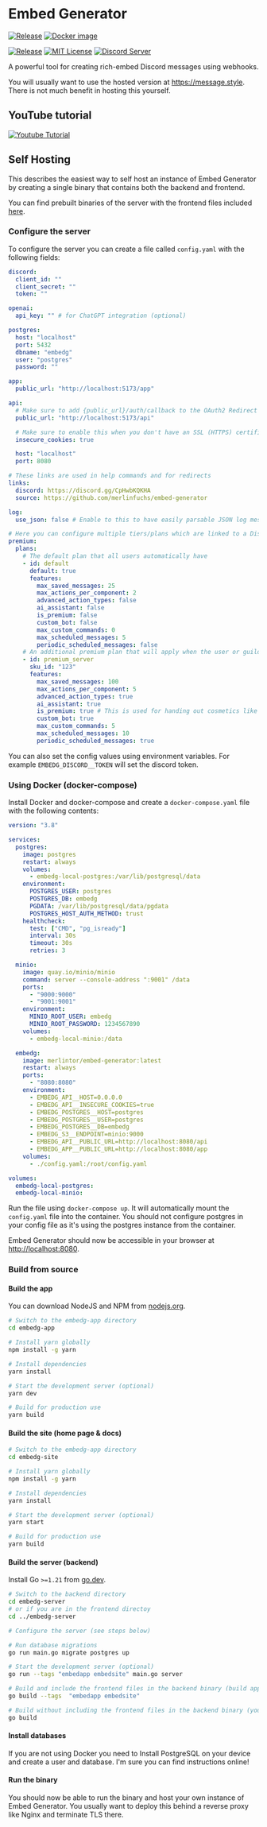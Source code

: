# Embed Generator

[![Release](https://github.com/merlinfuchs/embed-generator/actions/workflows/release.yaml/badge.svg)](https://github.com/merlinfuchs/embed-generator/releases)
[![Docker image](https://github.com/merlinfuchs/embed-generator/actions/workflows/docker.yaml/badge.svg)](https://hub.docker.com/r/merlintor/embed-generator)

[![Release](https://img.shields.io/github/v/release/merlinfuchs/embed-generator)](https://github.com/merlinfuchs/embed-generator/releases/latest)
[![MIT License](https://img.shields.io/github/license/merlinfuchs/embed-generator)](LICENSE)
[![Discord Server](https://img.shields.io/discord/730045476459642900)](https://message.style/discord)

A powerful tool for creating rich-embed Discord messages using webhooks.

You will usually want to use the hosted version at https://message.style. There is not much benefit in hosting this
yourself.

## YouTube tutorial

[![Youtube Tutorial](./tutorial.png)](https://www.youtube.com/watch?v=DnFP0MRJPIg)

## Self Hosting

This describes the easiest way to self host an instance of Embed Generator by creating a single binary that contains
both the backend and frontend.

You can find prebuilt binaries of the server with the frontend files included [here](https://github.com/merlinfuchs/embed-generator/releases/latest).

### Configure the server

To configure the server you can create a file called `config.yaml` with the following fields:

```yaml
discord:
  client_id: ""
  client_secret: ""
  token: ""

openai:
  api_key: "" # for ChatGPT integration (optional)

postgres:
  host: "localhost"
  port: 5432
  dbname: "embedg"
  user: "postgres"
  password: ""

app:
  public_url: "http://localhost:5173/app"

api:
  # Make sure to add {public_url}/auth/callback to the OAuth2 Redirect URLs of your application in the Discord dev portal
  public_url: "http://localhost:5173/api"

  # Make sure to enable this when you don't have an SSL (HTTPS) certificate
  insecure_cookies: true

  host: "localhost"
  port: 8080

# These links are used in help commands and for redirects
links:
  discord: https://discord.gg/CpHwbKQKHA
  source: https://github.com/merlinfuchs/embed-generator

log:
  use_json: false # Enable to this to have easily parsable JSON log messages (you usually don't want this)

# Here you can configure multiple tiers/plans which are linked to a Discord SKU
premium:
  plans:
    # The default plan that all users automatically have
    - id: default
      default: true
      features:
        max_saved_messages: 25
        max_actions_per_component: 2
        advanced_action_types: false
        ai_assistant: false
        is_premium: false
        custom_bot: false
        max_custom_commands: 0
        max_scheduled_messages: 5
        periodic_scheduled_messages: false
    # An additional premium plan that will apply when the user or guild has the SKU
    - id: premium_server
      sku_id: "123"
      features:
        max_saved_messages: 100
        max_actions_per_component: 5
        advanced_action_types: true
        ai_assistant: true
        is_premium: true # This is used for handing out cosmetics like a role on the support server
        custom_bot: true
        max_custom_commands: 5
        max_scheduled_messages: 10
        periodic_scheduled_messages: true
```

You can also set the config values using environment variables. For example `EMBEDG_DISCORD__TOKEN` will set the discord
token.

### Using Docker (docker-compose)

Install Docker and docker-compose and create a `docker-compose.yaml` file with the following contents:

```yaml
version: "3.8"

services:
  postgres:
    image: postgres
    restart: always
    volumes:
      - embedg-local-postgres:/var/lib/postgresql/data
    environment:
      POSTGRES_USER: postgres
      POSTGRES_DB: embedg
      PGDATA: /var/lib/postgresql/data/pgdata
      POSTGRES_HOST_AUTH_METHOD: trust
    healthcheck:
      test: ["CMD", "pg_isready"]
      interval: 30s
      timeout: 30s
      retries: 3

  minio:
    image: quay.io/minio/minio
    command: server --console-address ":9001" /data
    ports:
      - "9000:9000"
      - "9001:9001"
    environment:
      MINIO_ROOT_USER: embedg
      MINIO_ROOT_PASSWORD: 1234567890
    volumes:
      - embedg-local-minio:/data

  embedg:
    image: merlintor/embed-generator:latest
    restart: always
    ports:
      - "8080:8080"
    environment:
      - EMBEDG_API__HOST=0.0.0.0
      - EMBEDG_API__INSECURE_COOKIES=true
      - EMBEDG_POSTGRES__HOST=postgres
      - EMBEDG_POSTGRES__USER=postgres
      - EMBEDG_POSTGRES__DB=embedg
      - EMBEDG_S3__ENDPOINT=minio:9000
      - EMBEDG_API__PUBLIC_URL=http://localhost:8080/api
      - EMBEDG_APP__PUBLIC_URL=http://localhost:8080/app
    volumes:
      - ./config.yaml:/root/config.yaml

volumes:
  embedg-local-postgres:
  embedg-local-minio:
```

Run the file using `docker-compose up`. It will automatically mount the `config.yaml` file into the container. You should not configure postgres in your config file as it's using the postgres instance from the container.

Embed Generator should now be accessible in your browser at [http://localhost:8080](http://localhost:8080).

### Build from source

#### Build the app

You can download NodeJS and NPM from [nodejs.org](https://nodejs.org/en/download/).

```sh
# Switch to the embedg-app directory
cd embedg-app

# Install yarn globally
npm install -g yarn

# Install dependencies
yarn install

# Start the development server (optional)
yarn dev

# Build for production use
yarn build
```

#### Build the site (home page & docs)

```sh
# Switch to the embedg-app directory
cd embedg-site

# Install yarn globally
npm install -g yarn

# Install dependencies
yarn install

# Start the development server (optional)
yarn start

# Build for production use
yarn build
```

#### Build the server (backend)

Install Go `>=1.21` from [go.dev](https://go.dev/doc/install).

```sh
# Switch to the backend directory
cd embedg-server
# or if you are in the frontend directoy
cd ../embedg-server

# Configure the server (see steps below)

# Run database migrations
go run main.go migrate postgres up

# Start the development server (optional)
go run --tags "embedapp embedsite" main.go server

# Build and include the frontend files in the backend binary (build app and site first)
go build --tags  "embedapp embedsite"

# Build without including the frontend files in the backend binary (you need to serve yourself)
go build
```

#### Install databases

If you are not using Docker you need to Install PostgreSQL on your device and create a user and database. I'm sure you can find instructions online!

#### Run the binary

You should now be able to run the binary and host your own instance of Embed Generator. You usually want to deploy this
behind a reverse proxy like Nginx and terminate TLS there.
